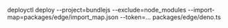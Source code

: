 deployctl deploy --project=bundlejs --exclude=node_modules --import-map=packages/edge/import_map.json --token=... packages/edge/deno.ts